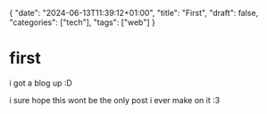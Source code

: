{
    "date": "2024-06-13T11:39:12+01:00",
    "title": "First",
    "draft": false,
    "categories": ["tech"],
    "tags": ["web"]
}
# first
i got a blog up :D

i sure hope this wont be the only post i ever make on it :3